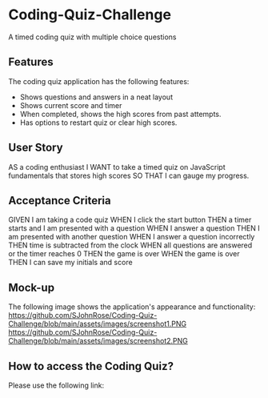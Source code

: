# Coding-Quiz-Challenge
A timed coding quiz with multiple choice questions

## Features
The coding quiz application has the following features:
* Shows questions and answers in a neat layout
* Shows current score and timer 
* When completed, shows the high scores from past     attempts.
* Has options to restart quiz or clear high scores.


## User Story
AS a coding enthusiast
I WANT to take a timed quiz on JavaScript fundamentals that stores high scores
SO THAT I can gauge my progress.

## Acceptance Criteria
GIVEN I am taking a code quiz
WHEN I click the start button
THEN a timer starts and I am presented with a question
WHEN I answer a question
THEN I am presented with another question
WHEN I answer a question incorrectly
THEN time is subtracted from the clock
WHEN all questions are answered or the timer reaches 0
THEN the game is over
WHEN the game is over
THEN I can save my initials and score

## Mock-up
The following image shows the application's appearance and functionality:
https://github.com/SJohnRose/Coding-Quiz-Challenge/blob/main/assets/images/screenshot1.PNG
https://github.com/SJohnRose/Coding-Quiz-Challenge/blob/main/assets/images/screenshot2.PNG


## How to access the Coding Quiz?
Please use the following link: 




